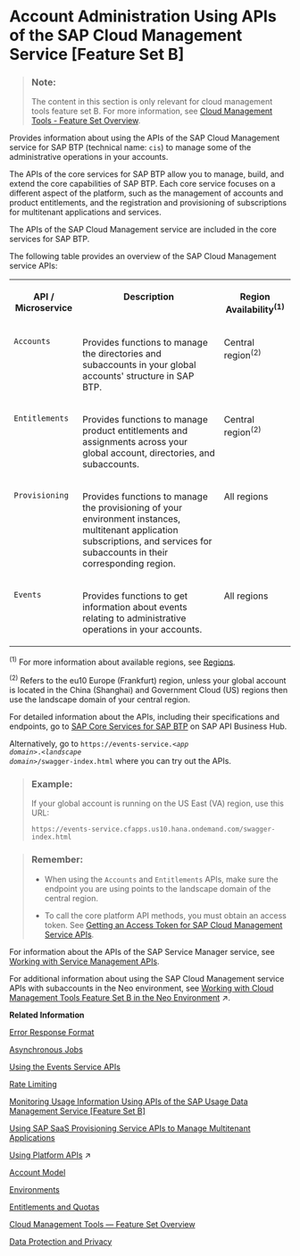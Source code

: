 <!-- loio17b6a171552544a6804f12ea83112a3f -->

# Account Administration Using APIs of the SAP Cloud Management Service \[Feature Set B\]

> ### Note:  
> The content in this section is only relevant for cloud management tools feature set B. For more information, see [Cloud Management Tools - Feature Set Overview](https://help.sap.com/viewer/65de2977205c403bbc107264b8eccf4b/Cloud/en-US/caf4e4e23aef4666ad8f125af393dfb2.html).

Provides information about using the APIs of the SAP Cloud Management service for SAP BTP \(technical name: `cis`\) to manage some of the administrative operations in your accounts.

The APIs of the core services for SAP BTP allow you to manage, build, and extend the core capabilities of SAP BTP. Each core service focuses on a different aspect of the platform, such as the management of accounts and product entitlements, and the registration and provisioning of subscriptions for multitenant applications and services.

The APIs of the SAP Cloud Management service are included in the core services for SAP BTP.

The following table provides an overview of the SAP Cloud Management service APIs:


<table>
<tr>
<th valign="top">

API / Microservice



</th>
<th valign="top">

Description



</th>
<th valign="top">

Region Availability<sup>\(1\)</sup>



</th>
</tr>
<tr>
<td valign="top">

`Accounts`



</td>
<td valign="top">

Provides functions to manage the directories and subaccounts in your global accounts' structure in SAP BTP.



</td>
<td valign="top">

Central region<sup>\(2\)</sup>



</td>
</tr>
<tr>
<td valign="top">

`Entitlements`



</td>
<td valign="top">

Provides functions to manage product entitlements and assignments across your global account, directories, and subaccounts.



</td>
<td valign="top">

Central region<sup>\(2\)</sup>



</td>
</tr>
<tr>
<td valign="top">

`Provisioning`



</td>
<td valign="top">

Provides functions to manage the provisioning of your environment instances, multitenant application subscriptions, and services for subaccounts in their corresponding region.



</td>
<td valign="top">

All regions



</td>
</tr>
<tr>
<td valign="top">

`Events`



</td>
<td valign="top">

Provides functions to get information about events relating to administrative operations in your accounts.



</td>
<td valign="top">

All regions



</td>
</tr>
</table>

<sup>\(1\)</sup> For more information about available regions, see [Regions](../10-concepts/regions-350356d.md).

<sup>\(2\)</sup> Refers to the eu10 Europe \(Frankfurt\) region, unless your global account is located in the China \(Shanghai\) and Government Cloud \(US\) regions then use the landscape domain of your central region.

For detailed information about the APIs, including their specifications and endpoints, go to [SAP Core Services for SAP BTP](https://api.sap.com/package/SAPCloudPlatformCoreServices) on SAP API Business Hub.

Alternatively, go to <code>https://events-service.<i class="varname">&lt;app domain&gt;</i>.<i class="varname">&lt;landscape domain&gt;</i>/swagger-index.html</code> where you can try out the APIs.

> ### Example:  
> If your global account is running on the US East \(VA\) region, use this URL:
> 
> `https://events-service.cfapps.us10.hana.ondemand.com/swagger-index.html`

> ### Remember:  
> -   When using the `Accounts` and `Entitlements` APIs, make sure the endpoint you are using points to the landscape domain of the central region.
> 
> -   To call the core platform API methods, you must obtain an access token. See [Getting an Access Token for SAP Cloud Management Service APIs](getting-an-access-token-for-sap-cloud-management-service-apis-3670474.md).

For information about the APIs of the SAP Service Manager service, see [Working with Service Management APIs](https://help.sap.com/viewer/DRAFT/09cc82baadc542a688176dce601398de/Cloud/en-US/4e19b11211fe4ca2a266d3fdd4a72188.html).

For additional information about using the SAP Cloud Management service APIs with subaccounts in the Neo environment, see [Working with Cloud Management Tools Feature Set B in the Neo Environment](https://help.sap.com/viewer/ea72206b834e4ace9cd834feed6c0e09/Cloud/en-US/8c963e83a42545e29d1b4277a287a01b.html "Enterprise accounts in SAP BTP that have access to cloud management tools feature set B, can also use the enhanced capabilities offered by feature set B with their subaccounts in the Neo environment.") :arrow_upper_right:.

**Related Information**  


[Error Response Format](error-response-format-77fef2f.md "Describes the response format for the errors from the SAP Cloud Management service for SAP BTP.")

[Asynchronous Jobs](asynchronous-jobs-0a0a6ab.md "Describes the asynchronous calls that are supported by some functionality from the SAP Cloud Management service for SAP BTP.")

[Using the Events Service APIs](using-the-events-service-apis-94e1895.md "The Events service provides REST APIs that collect information about events relating to account administrative operations in the microservices of the SAP Cloud Management service for SAP BTP, such as Accounts, Entitlements, Provisioning, and the SAP SaaS Provisioning service, within central and local regions.")

[Rate Limiting](rate-limiting-77b217b.md "Describes how all API requests to the SAP Cloud Management service for SAP BTP adhere to rate limiting rules.")

[Monitoring Usage Information Using APIs of the SAP Usage Data Management Service \[Feature Set B\]](monitoring-usage-information-using-apis-of-the-sap-usage-data-management-service-featur-bf2b304.md "Provides information about using the Resource Consumption APIs of the SAP Usage Data Management service for SAP BTP for gathering, storing, and making usage information available for all services and applications in all regions in a cloud deployment. This information is for the purpose of central analysis, reporting, and license auditing.")

[Using SAP SaaS Provisioning Service APIs to Manage Multitenant Applications](../30-development/using-sap-saas-provisioning-service-apis-to-manage-multitenant-applications-ed08c7d.md "Use the SaaS Provisioning Service (technical name: saas-registry) APIs to work with multitenant applications.")

[Using Platform APIs](https://help.sap.com/viewer/ea72206b834e4ace9cd834feed6c0e09/Cloud/en-US/392af9d162694d6595499f1549978aa6.html "Platform APIs are protected with OAuth 2.0 client credentials. Create an OAuth client and obtain an access token to call the platform API methods.") :arrow_upper_right:

[Account Model](../10-concepts/account-model-8ed4a70.md#loio8ed4a705efa0431b910056c0acdbf377 "Learn more about the different types of accounts on SAP BTP and how they relate to each other.")

[Environments](../10-concepts/environments-15547f7.md "Environments constitute the actual platform-as-a-service offering of SAP BTP that allows for the development and administration of business applications. Environments are anchored in SAP BTP on subaccount level.")

[Entitlements and Quotas](../10-concepts/entitlements-and-quotas-00aa2c2.md "When you purchase an enterprise account, you’re entitled to use a specific set of resources, such as the amount of memory that can be allocated to your applications.")

[Cloud Management Tools — Feature Set Overview](../10-concepts/cloud-management-tools-feature-set-overview-caf4e4e.md "Cloud management tools represent the group of technologies designed for managing SAP BTP.")

[Data Protection and Privacy](../60-security/data-protection-and-privacy-7e513d3.md "Data protection is associated with numerous legal requirements and privacy concerns. In addition to compliance with general data protection and privacy acts, it is necessary to consider compliance with industry-specific legislation in different countries.")

